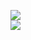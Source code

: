 [![](https://img.shields.io/badge/Made%20With-Github%20Spray-lightgrey.svg?style=for-the-badge&logo=github)](https://github.com/Annihil/github-spray#203)  
[![](https://i.imgur.com/2DrTn0Z.gif)](https://github.com/Annihil/github-spray)